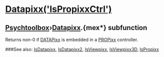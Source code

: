 # [Datapixx('IsPropixxCtrl')](Datapixx-IsPropixxCtrl) 
## [Psychtoolbox](Pyschtoolbox)&#8250;[Datapixx](Datapixx).{mex*} subfunction


Returns non-0 if [DATAPixx](DATAPixx) is embedded in a [PROPixx](PROPixx) controller.  
  


###See also:
[IsDatapixx](Datapixx-IsDatapixx), [IsDatapixx2](Datapixx-IsDatapixx2), [IsViewpixx](Datapixx-IsViewpixx), [IsViewpixx3D](Datapixx-IsViewpixx3D), [IsPropixx](Datapixx-IsPropixx)
